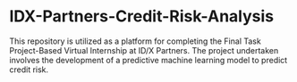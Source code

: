 # IDX-Partners-Credit-Risk-Analysis
This repository is utilized as a platform for completing the Final Task Project-Based Virtual Internship at ID/X Partners. The project undertaken involves the development of a predictive machine learning model to predict credit risk.
